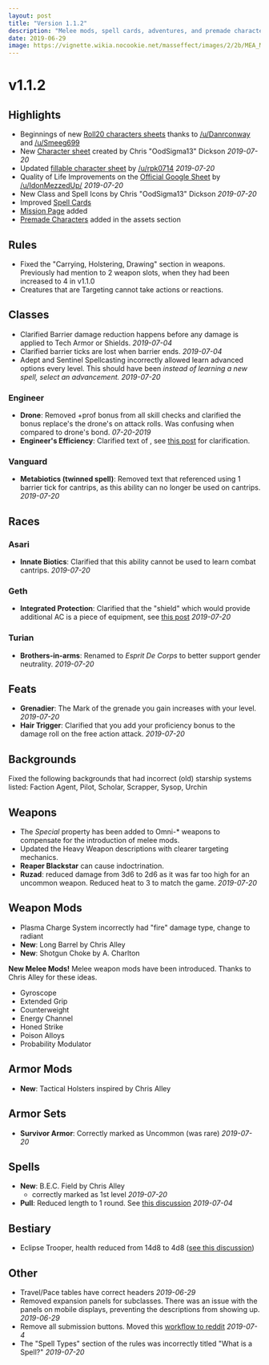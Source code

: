 ```yaml
---
layout: post
title: "Version 1.1.2"
description: "Melee mods, spell cards, adventures, and premade characters"
date: 2019-06-29
image: https://vignette.wikia.nocookie.net/masseffect/images/2/2b/MEA_Melee_Weapons.png/revision/latest?cb=20180324021732&format=original
---
```


# v1.1.2

## Highlights
- Beginnings of new [Roll20 characters sheets](https://www.reddit.com/r/masseffect5e/comments/c7h01l/updated_roll20_sheet/) thanks to [/u/Danrconway](https://www.reddit.com/u/Danrconway/) and [/u/Smeeg699](https://www.reddit.com/u/Smeeg699/)
- New [Character sheet](https://drive.google.com/open?id=1wN7ALQLWtKoBmqOJtW10H7KpsYkjCM_A) created by Chris "OodSigma13" Dickson _2019-07-20_
- Updated [fillable character sheet](https://drive.google.com/open?id=1GLotuedjZ7AtLMhooBmhEFSU8TRuI4A7) by [/u/rpk0714](https://www.reddit.com/user/rpk0714) _2019-07-20_
- Quality of Life Improvements on the [Official Google Sheet](https://drive.google.com/open?id=1mj7JDIerstCcQjowNsfasNr42CcKCFrOIf3RPYRC1DA) by [/u/IdonMezzedUp/](https://www.reddit.com/user/IdonMezzedUp/) _2019-07-20_
- New Class and Spell Icons by Chris "OodSigma13" Dickson _2019-07-20_
- Improved [Spell Cards](/print/spell-cards)
- [Mission Page](/missions) added
- [Premade Characters](https://drive.google.com/open?id=1XlaCFmUpouNIaQSa1w8SnFRNEQrDcfpX) added in the assets section

## Rules
- Fixed the "Carrying, Holstering, Drawing" section in weapons. Previously had mention to 2 weapon slots, when they had been increased to 4 in v1.1.0
- Creatures that are Targeting cannot take actions or reactions.

## Classes

- Clarified Barrier damage reduction happens before any damage is applied to Tech Armor or Shields. _2019-07-04_
- Clarified barrier ticks are lost when barrier ends. _2019-07-04_
- Adept and Sentinel Spellcasting incorrectly allowed learn advanced options every level. This should have been _instead
of learning a new spell, select an advancement._ _2019-07-20_


### Engineer
- __Drone__: Removed +prof bonus from all skill checks and clarified the bonus replace's the drone's on attack rolls. Was confusing when compared to drone's bond. _07-20-2019_ 
- __Engineer's Efficiency__: Clarified text of , see [this post](https://www.reddit.com/r/masseffect5e/comments/bqq0cu/confusion_with_engineers_efficiency/) for clarification.

### Vanguard
- __Metabiotics (twinned spell)__: Removed text that referenced using 1 barrier tick for cantrips, as this ability can no longer be used on cantrips. _2019-07-20_

## Races

### Asari
- __Innate Biotics__: Clarified that this ability cannot be used to learn combat cantrips. _2019-07-20_

### Geth
- __Integrated Protection__: Clarified that the "shield" which would provide additional AC is a piece of equipment, see [this post](https://www.reddit.com/r/masseffect5e/comments/cbhen0/question_help_with_building_geth/) _2019-07-20_

### Turian
- __Brothers-in-arms__: Renamed to _Esprit De Corps_ to better support gender neutrality. _2019-07-20_

## Feats
- __Grenadier__: The Mark of the grenade you gain increases with your level. _2019-07-20_
- __Hair Trigger__: Clarified that you add your proficiency bonus to the damage roll on the free action attack. _2019-07-20_

## Backgrounds
Fixed the following backgrounds that had incorrect (old) starship systems listed: Faction Agent, Pilot, Scholar,
Scrapper, Sysop, Urchin

## Weapons
- The _Special_ property has been added to Omni-* weapons to compensate for the introduction of melee mods.
- Updated the Heavy Weapon descriptions with clearer targeting mechanics.
- __Reaper Blackstar__ can cause indoctrination.
- __Ruzad__: reduced damage from 3d6 to 2d6 as it was far too high for an uncommon weapon. Reduced heat to 3 to match the game. _2019-07-20_

## Weapon Mods
- Plasma Charge System incorrectly had "fire" damage type, change to radiant
- __New__: Long Barrel by Chris Alley
- __New__: Shotgun Choke by A. Charlton

__New Melee Mods!__
Melee weapon mods have been introduced. Thanks to Chris Alley for these ideas.
- Gyroscope
- Extended Grip
- Counterweight
- Energy Channel
- Honed Strike
- Poison Alloys
- Probability Modulator

## Armor Mods
- __New__: Tactical Holsters inspired by Chris Alley

## Armor Sets
- __Survivor Armor__: Correctly marked as Uncommon (was rare) _2019-07-20_

## Spells
- __New__: B.E.C. Field by Chris Alley 
  - correctly marked as 1st level _2019-07-20_ 
- __Pull__: Reduced length to 1 round. See [this discussion](https://www.reddit.com/r/masseffect5e/comments/c68spq/pair_of_questions_for_the_citadel_hivemind_here/) _2019-07-04_

## Bestiary
- Eclipse Trooper, health reduced from 14d8 to 4d8 ([see this discussion](https://www.reddit.com/r/masseffect5e/comments/bt9pi4/question_about_enemy_stat_blocks/))

## Other
- Travel/Pace tables have correct headers _2019-06-29_
- Removed expansion panels for subclasses. There was an issue with the panels on mobile displays, preventing the descriptions from showing up. _2019-06-29_ 
- Remove all submission buttons. Moved this [workflow to reddit](https://www.reddit.com/r/masseffect5e/wiki/submissions/guidelines) _2019-07-4_
- The "Spell Types" section of the rules was incorrectly titled "What is a Spell?" _2019-07-20_


<br>
